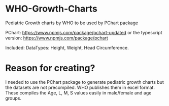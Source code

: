 # WHO-Growth-Charts
Pediatric Growth charts by WHO to be used by PChart package

PChart: https://www.npmjs.com/package/pchart-updated
or the typescript version: https://www.npmjs.com/package/pchart

Included: DataTypes: Height, Weight, Head Circumference. 

# Reason for creating?
I needed to use the PChart package to generate pediatric growth charts but the datasets are not precompiled. WHO publishes them in excel format. These compiles the Age, L, M, S values easily in male/female and age groups. 
